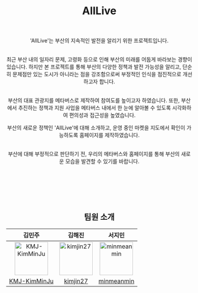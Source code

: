 <div align="center">

# AllLive

<br/>
<br/>
'AllLive'는 부산의 지속적인 발전을 알리기 위한 프로젝트입니다. <br /><br />

최근 부산 내의 일자리 문제, 고령화 등으로 인해 부산의 미래를 어둡게 바라보는 경향이 있습니다. 하지만 본 프로젝트를 통해 부산의 다양한 정책과 발전 가능성을 알리고, 단순히 문제점만 있는 도시가 아니라는 점을 강조함으로써 부정적인 인식을 점진적으로 개선하고자 합니다. <br /><br />

부산의 대표 관광지를 메타버스로 제작하여 참여도를 높이고자 하였습니다. 또한, 부산에서 추진하는 정책과 지원 사업을 메타버스 내에서 한 눈에 알아볼 수 있도록 시각화하여 편의성과 접근성을 높였습니다.

부산의 새로운 정책인 'AllLive'에 대해 소개하고, 운영 중인 마켓을 지도에서 확인이 가능하도록 홈페이지를 제작하였습니다. <br /><br />

부산에 대해 부정적으로 판단하기 전, 우리의 메타버스와 홈페이지를 통해 부산의 새로운 모습을 발견할 수 있기를 바랍니다. 

<br /><br /><br />


<br />

## 팀원 소개
|김민주|김해진|서지민|
|:-:|:-:|:-:|
|<img src="https://avatars.githubusercontent.com/u/94983600?s=96&v=4" alt="KMJ-KimMinJu" width="90" height="90">|<img src="https://avatars.githubusercontent.com/u/105195785?s=96&v=4" alt="kimjin27" width="90" height="90">|<img src="https://avatars.githubusercontent.com/u/118310514?s=96&v=4" alt="minmeanmin" width="90" height="90">|
|[KMJ-KimMinJu](https://github.com/KMJ-KimMinJu)|[kimjin27](https://github.com/kimjin27)|[minmeanmin](https://github.com/minmeanmin)|
<br/>


